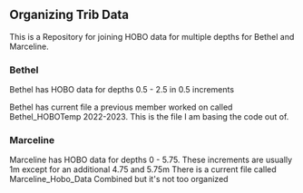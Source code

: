 ## Organizing Trib Data

This is a Repository for joining HOBO data for multiple depths for Bethel and Marceline.

### Bethel

Bethel has HOBO data for depths 0.5 - 2.5 in 0.5 increments 


Bethel has current file a previous member worked on called Bethel_HOBOTemp 2022-2023. This is the file I am basing
the code out of.


### Marceline

Marceline has HOBO data for depths 0 - 5.75. These increments are usually 1m except for an additional 4.75 and 5.75m
There is a current file called Marceline_Hobo_Data Combined but it's not too organized